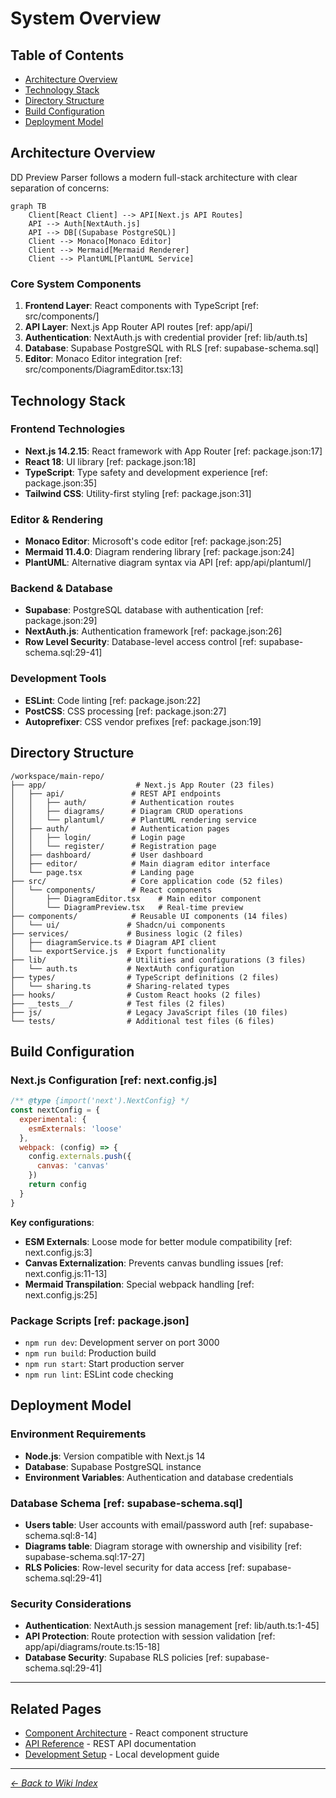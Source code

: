 # System Overview

## Table of Contents
- [Architecture Overview](#architecture-overview)
- [Technology Stack](#technology-stack)
- [Directory Structure](#directory-structure)
- [Build Configuration](#build-configuration)
- [Deployment Model](#deployment-model)

## Architecture Overview

DD Preview Parser follows a modern full-stack architecture with clear separation of concerns:

```mermaid
graph TB
    Client[React Client] --> API[Next.js API Routes]
    API --> Auth[NextAuth.js]
    API --> DB[(Supabase PostgreSQL)]
    Client --> Monaco[Monaco Editor]
    Client --> Mermaid[Mermaid Renderer]
    Client --> PlantUML[PlantUML Service]
```

### Core System Components

1. **Frontend Layer**: React components with TypeScript [ref: src/components/]
2. **API Layer**: Next.js App Router API routes [ref: app/api/]
3. **Authentication**: NextAuth.js with credential provider [ref: lib/auth.ts]
4. **Database**: Supabase PostgreSQL with RLS [ref: supabase-schema.sql]
5. **Editor**: Monaco Editor integration [ref: src/components/DiagramEditor.tsx:13]

## Technology Stack

### Frontend Technologies
- **Next.js 14.2.15**: React framework with App Router [ref: package.json:17]
- **React 18**: UI library [ref: package.json:18]
- **TypeScript**: Type safety and development experience [ref: package.json:35]
- **Tailwind CSS**: Utility-first styling [ref: package.json:31]

### Editor & Rendering
- **Monaco Editor**: Microsoft's code editor [ref: package.json:25]
- **Mermaid 11.4.0**: Diagram rendering library [ref: package.json:24]
- **PlantUML**: Alternative diagram syntax via API [ref: app/api/plantuml/]

### Backend & Database
- **Supabase**: PostgreSQL database with authentication [ref: package.json:29]
- **NextAuth.js**: Authentication framework [ref: package.json:26]
- **Row Level Security**: Database-level access control [ref: supabase-schema.sql:29-41]

### Development Tools
- **ESLint**: Code linting [ref: package.json:22]
- **PostCSS**: CSS processing [ref: package.json:27]
- **Autoprefixer**: CSS vendor prefixes [ref: package.json:19]

## Directory Structure

```
/workspace/main-repo/
├── app/                    # Next.js App Router (23 files)
│   ├── api/               # REST API endpoints
│   │   ├── auth/          # Authentication routes
│   │   ├── diagrams/      # Diagram CRUD operations
│   │   └── plantuml/      # PlantUML rendering service
│   ├── auth/              # Authentication pages
│   │   ├── login/         # Login page
│   │   └── register/      # Registration page
│   ├── dashboard/         # User dashboard
│   ├── editor/            # Main diagram editor interface
│   └── page.tsx           # Landing page
├── src/                   # Core application code (52 files)
│   └── components/        # React components
│       ├── DiagramEditor.tsx    # Main editor component
│       └── DiagramPreview.tsx   # Real-time preview
├── components/            # Reusable UI components (14 files)
│   └── ui/               # Shadcn/ui components
├── services/             # Business logic (2 files)
│   ├── diagramService.ts # Diagram API client
│   └── exportService.js  # Export functionality
├── lib/                  # Utilities and configurations (3 files)
│   └── auth.ts           # NextAuth configuration
├── types/                # TypeScript definitions (2 files)
│   └── sharing.ts        # Sharing-related types
├── hooks/                # Custom React hooks (2 files)
├── __tests__/            # Test files (2 files)
├── js/                   # Legacy JavaScript files (10 files)
└── tests/                # Additional test files (6 files)
```

## Build Configuration

### Next.js Configuration [ref: next.config.js]
```javascript
/** @type {import('next').NextConfig} */
const nextConfig = {
  experimental: {
    esmExternals: 'loose'
  },
  webpack: (config) => {
    config.externals.push({
      canvas: 'canvas'
    })
    return config
  }
}
```

**Key configurations**:
- **ESM Externals**: Loose mode for better module compatibility [ref: next.config.js:3]
- **Canvas Externalization**: Prevents canvas bundling issues [ref: next.config.js:11-13]
- **Mermaid Transpilation**: Special webpack handling [ref: next.config.js:25]

### Package Scripts [ref: package.json]
- `npm run dev`: Development server on port 3000
- `npm run build`: Production build
- `npm run start`: Start production server
- `npm run lint`: ESLint code checking

## Deployment Model

### Environment Requirements
- **Node.js**: Version compatible with Next.js 14
- **Database**: Supabase PostgreSQL instance
- **Environment Variables**: Authentication and database credentials

### Database Schema [ref: supabase-schema.sql]
- **Users table**: User accounts with email/password auth [ref: supabase-schema.sql:8-14]
- **Diagrams table**: Diagram storage with ownership and visibility [ref: supabase-schema.sql:17-27]
- **RLS Policies**: Row-level security for data access [ref: supabase-schema.sql:29-41]

### Security Considerations
- **Authentication**: NextAuth.js session management [ref: lib/auth.ts:1-45]
- **API Protection**: Route protection with session validation [ref: app/api/diagrams/route.ts:15-18]
- **Database Security**: Supabase RLS policies [ref: supabase-schema.sql:29-41]

---

## Related Pages
- [Component Architecture](component-architecture.md) - React component structure
- [API Reference](api-reference.md) - REST API documentation
- [Development Setup](development-setup.md) - Local development guide

---

*[← Back to Wiki Index](index.md)*